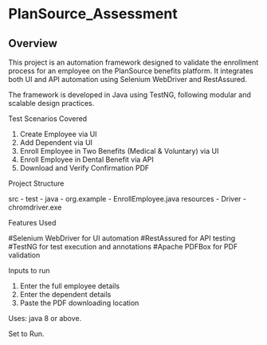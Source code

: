 # PlanSource_Assessment

## Overview

This project is an automation framework designed to validate the enrollment process for an employee on the PlanSource benefits platform. It integrates both UI and API automation using Selenium WebDriver and RestAssured.

The framework is developed in Java using TestNG, following modular and scalable design practices.

Test Scenarios Covered

1. Create Employee via UI
2. Add Dependent via UI
3. Enroll Employee in Two Benefits (Medical & Voluntary) via UI
4. Enroll Employee in Dental Benefit via API
5. Download and Verify Confirmation PDF

Project Structure

src - test - java - org.example - EnrollEmployee.java
             resources - Driver - chromdriver.exe

Features Used

#Selenium WebDriver for UI automation
#RestAssured for API testing
#TestNG for test execution and annotations
#Apache PDFBox for PDF validation


Inputs to run

1. Enter the full employee details
2. Enter the dependent details
3. Paste the PDF downloading location


Uses: java 8 or above.

Set to Run.
